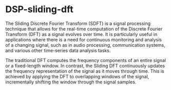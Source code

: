 # DSP-sliding-dft
The Sliding Discrete Fourier Transform (SDFT) is a signal processing 
technique that allows for the real-time computation of the Discrete 
Fourier Transform (DFT) as a signal evolves over time. It is particularly 
useful in applications where there is a need for continuous monitoring 
and analysis of a changing signal, such as in audio processing, 
communication systems, and various other time-series data analysis 
tasks.



The traditional DFT computes the frequency components of an entire 
signal or a fixed-length window. In contrast, the Sliding DFT 
continuously updates the frequency representation of the signal as it 
moves through time. This is achieved by applying the DFT to 
overlapping windows of the signal, incrementally shifting the window 
through the signal samples.
